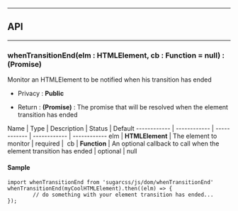 


-----------------------------
## API
-----------------------------

### whenTransitionEnd(elm : HTMLElement, cb : Function = null) : (Promise)
Monitor an HTMLElement to be notified when his transition has ended

- Privacy : **Public**

- Return : **(Promise)** : The promise that will be resolved when the element transition has ended

Name | Type | Description | Status | Default
------------ | ------------ | ------------ | ------------ | ------------
elm | **HTMLElement** | The element to monitor | required | 
cb | **Function** | An optional callback to call when the element transition has ended | optional | null


#### Sample
```language-undefined
import whenTransitionEnd from 'sugarcss/js/dom/whenTransitionEnd'
whenTransitionEnd(myCoolHTMLElement).then((elm) => {
		// do something with your element transition has ended...
});

```



